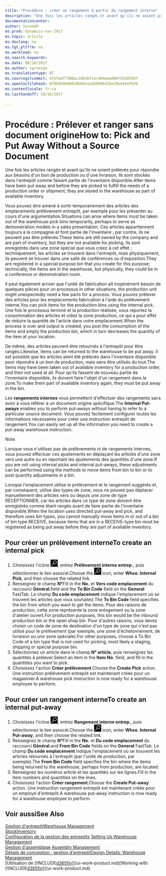```yaml
---
title: "Procédure : créer un rangement à partir du rangement interne"
description: "Une fois les articles rangés et avant qu'ils ne soient prélevés pour répondre aux besoins d'un bon de production ou d'une livraison, ils sont stockés dans l'entrepôt comme faisant partie de l'inventaire disponible."
documentationcenter: 
author: SorenGP
ms.prod: dynamics-nav-2017
ms.topic: article
ms.devlang: na
ms.tgt_pltfrm: na
ms.workload: na
ms.search.keywords: 
ms.date: 08/16/2017
ms.author: sgroespe
ms.translationtype: HT
ms.sourcegitcommit: 4fefaef7380ac10836fcac404eea006f55d8556f
ms.openlocfilehash: 970b9b9046018b0dcea5b9996d10e19e444a7639
ms.contentlocale: fr-ca
ms.lasthandoff: 10/16/2017

---
```

# <a name="how-to-pick-and-put-away-without-a-source-document"></a><span data-ttu-id="c3f10-103">Procédure : Prélever et ranger sans document origine</span><span class="sxs-lookup"><span data-stu-id="c3f10-103">How to: Pick and Put Away Without a Source Document</span></span>
<span data-ttu-id="c3f10-104">Une fois les articles rangés et avant qu'ils ne soient prélevés pour répondre aux besoins d'un bon de production ou d'une livraison, ils sont stockés dans l'entrepôt comme faisant partie de l'inventaire disponible.</span><span class="sxs-lookup"><span data-stu-id="c3f10-104">After items have been put away and before they are picked to fulfill the needs of a production order or shipment, they are stored in the warehouse as part of available inventory.</span></span>  

<span data-ttu-id="c3f10-105">Vous pouvez être amené à sortir temporairement des articles des emplacements prélèvement entrepôt, par exemple pour les présenter au cours d'une argumentation.</span><span class="sxs-lookup"><span data-stu-id="c3f10-105">Situations can arise where items must be taken out of the warehouse pick bins temporarily, perhaps to serve as demonstration models in a sales presentation.</span></span> <span data-ttu-id="c3f10-106">Ces articles appartiennent toujours à la compagnie et font partie de l'inventaire ; par contre, ils ne peuvent pas être prélevés.</span><span class="sxs-lookup"><span data-stu-id="c3f10-106">These items are still owned by the company and are part of inventory, but they are not available for picking.</span></span> <span data-ttu-id="c3f10-107">Ils sont enregistrés dans une zone spécial que vous créez à cet effet ; techniquement, les articles se trouvent dans l'entrepôt, mais physiquement, ils peuvent se trouver dans une salle de conférences ou d'exposition.</span><span class="sxs-lookup"><span data-stu-id="c3f10-107">They are registered in a special purpose bin that you create for this purpose; technically, the items are in the warehouse, but physically, they could be in a conference or demonstration room.</span></span>  

<span data-ttu-id="c3f10-108">Il peut également arriver que l'unité de fabrication ait inopinément besoin de quelques pièces pour un processus.</span><span class="sxs-lookup"><span data-stu-id="c3f10-108">In other situations, the production unit might unexpectedly need a few parts for a process.</span></span> <span data-ttu-id="c3f10-109">Vous pouvez prélever des articles pour les emplacements fabrication à l'aide du prélèvement interne.</span><span class="sxs-lookup"><span data-stu-id="c3f10-109">You can pick items for the production bins using the internal pick.</span></span> <span data-ttu-id="c3f10-110">Une fois le processus terminé et la production réalisée, vous reportez la consommation des articles et videz la zone production, ce qui a pour effet de réduire la quantité de l'article dans votre emplacement.</span><span class="sxs-lookup"><span data-stu-id="c3f10-110">When the process is over and output is created, you post the consumption of the items and empty the production bin, which in turn decreases the quantity of the item at your location.</span></span>  

<span data-ttu-id="c3f10-111">De même, des articles peuvent être retournés à l'entrepôt pour être rangés.</span><span class="sxs-lookup"><span data-stu-id="c3f10-111">Likewise, items can be returned to the warehouse to be put away.</span></span> <span data-ttu-id="c3f10-112">Il est possible que les articles aient été prélevés dans l'inventaire disponible pour répondre à un bon de production, mais sans être utilisés du tout.</span><span class="sxs-lookup"><span data-stu-id="c3f10-112">The items may have been taken out of available inventory for a production order, and then not used at all.</span></span> <span data-ttu-id="c3f10-113">Pour qu'ils fassent de nouveau partie de l'inventaire disponible, ils doivent faire l'objet d'un rangement dans la zone.</span><span class="sxs-lookup"><span data-stu-id="c3f10-113">To make them part of available inventory again, they must be put away in the bin.</span></span>  

<span data-ttu-id="c3f10-114">Les **rangements internes** vous permettent d'effectuer des rangements sans avoir à vous référer à un document origine spécifique.</span><span class="sxs-lookup"><span data-stu-id="c3f10-114">The **Internal Put-aways** enables you to perform put-aways without having to refer to a particular source document.</span></span> <span data-ttu-id="c3f10-115">Vous pouvez facilement configurer toutes les informations nécessaires pour créer une instruction entrepôt de rangement.</span><span class="sxs-lookup"><span data-stu-id="c3f10-115">You can easily set up all the information you need to create a put-away warehouse instruction.</span></span>  

> [!NOTE]  
>  <span data-ttu-id="c3f10-116">Lorsque vous n'utilisez pas de prélèvements ni de rangements internes, vous pouvez effectuer ces ajustements en déplaçant les articles d'une zone vers une autre ou en reportant les ajustements des quantités d'une zone.</span><span class="sxs-lookup"><span data-stu-id="c3f10-116">If you are not using internal picks and internal put-aways, these adjustments can be performed using the methods to move items from bin to bin or to post quantity adjustments in a bin.</span></span>  
>   
>  <span data-ttu-id="c3f10-117">Lorsque l'emplacement utilise le prélèvement et le rangement suggérés et, par conséquent, utilise des types de zone, vous ne pouvez pas déplacer manuellement des articles vers ou depuis une zone de type RÉCEPTIONNER, car les articles dans ce type de zone doivent être enregistrés comme étant rangés avant de faire partie de l'inventaire disponible.</span><span class="sxs-lookup"><span data-stu-id="c3f10-117">When the location uses directed put-away and pick, and therefore uses bin types, you cannot manually move items in or out of a bin of bin type RECEIVE, because items that are in a RECEIVE-type bin must be registered as being put away before they are part of available inventory.</span></span>  

## <a name="to-create-an-internal-pick"></a><span data-ttu-id="c3f10-118">Pour créer un prélèvement interne</span><span class="sxs-lookup"><span data-stu-id="c3f10-118">To create an internal pick</span></span>  
1.  <span data-ttu-id="c3f10-119">Choisissez l'icône ![Page ou rapport pour la recherche](media/ui-search/search_small.png "icône Page ou rapport pour la recherche"), entrez **Prélèvement interne entrep.**, puis sélectionnez le lien associé.</span><span class="sxs-lookup"><span data-stu-id="c3f10-119">Choose the ![Search for Page or Report](media/ui-search/search_small.png "Search for Page or Report icon") icon, enter **Whse. Internal Pick**, and then choose the related link.</span></span>  
2.  <span data-ttu-id="c3f10-120">Renseignez le champ **N°**</span><span class="sxs-lookup"><span data-stu-id="c3f10-120">Fill in the **No.**</span></span> <span data-ttu-id="c3f10-121">et **Vers code emplacement** du raccourci **Général**.</span><span class="sxs-lookup"><span data-stu-id="c3f10-121">field and the **To Bin Code** field on the **General** FastTab.</span></span> <span data-ttu-id="c3f10-122">Le champ **Du code emplacement** indique l'emplacement où se trouvent les articles que vous souhaitez.</span><span class="sxs-lookup"><span data-stu-id="c3f10-122">The **To Bin Code** field specifies the bin from which you want to get the items.</span></span> <span data-ttu-id="c3f10-123">Pour des raisons de production, cette zone représente la zone enlogement ou la zone d'atelier ouvert.</span><span class="sxs-lookup"><span data-stu-id="c3f10-123">For production purposes, this bin would be the inbound production bin or the open shop bin.</span></span> <span data-ttu-id="c3f10-124">Pour d'autres raisons, vous devez choisir un code de zone de destination d'un type de zone qui n'est pas utilisé pour le prélèvement (par exemple, une zone d'échelonnement, de livraison ou une zone spéciale).</span><span class="sxs-lookup"><span data-stu-id="c3f10-124">For other purposes, choose a To Bin Code of a bin type that is not used for picking, most likely a staging, shipping or special purpose bin.</span></span>  
3.  <span data-ttu-id="c3f10-125">Sélectionnez un article dans le champ **N° article**, puis renseignez les quantités à prélever.</span><span class="sxs-lookup"><span data-stu-id="c3f10-125">Select an item in the **Item No.** field, and fill in the quantities you want to pick.</span></span>  
4. <span data-ttu-id="c3f10-126">Choisissez l'action **Créer prélèvement**.</span><span class="sxs-lookup"><span data-stu-id="c3f10-126">Choose the **Create Pick** action.</span></span> <span data-ttu-id="c3f10-127">Une instruction prélèvement entrepôt est maintenant créée pour un magasinier.</span><span class="sxs-lookup"><span data-stu-id="c3f10-127">A warehouse pick instruction is now ready for a warehouse employee to perform.</span></span>  

## <a name="to-create-an-internal-put-away"></a><span data-ttu-id="c3f10-128">Pour créer un rangement interne</span><span class="sxs-lookup"><span data-stu-id="c3f10-128">To create an internal put-away</span></span>  
1.  <span data-ttu-id="c3f10-129">Choisissez l'icône ![Page ou rapport pour la recherche](media/ui-search/search_small.png "icône Page ou rapport pour la recherche"), entrez **Rangement interne entrep.**, puis sélectionnez le lien associé.</span><span class="sxs-lookup"><span data-stu-id="c3f10-129">Choose the ![Search for Page or Report](media/ui-search/search_small.png "Search for Page or Report icon") icon, enter **Whse. Internal Put-away**, and then choose the related link.</span></span>  
2.  <span data-ttu-id="c3f10-130">Renseignez le champ **N°**</span><span class="sxs-lookup"><span data-stu-id="c3f10-130">Fill in the **No.**</span></span> <span data-ttu-id="c3f10-131">et **Du code emplacement** du raccourci **Général**.</span><span class="sxs-lookup"><span data-stu-id="c3f10-131">and **From Bin Code** fields on the **General** FastTab.</span></span> <span data-ttu-id="c3f10-132">Le champ **Du code emplacement** indique l'emplacement où se trouvent les articles retournés à l'entrepôt (par l'unité de production, par exemple).</span><span class="sxs-lookup"><span data-stu-id="c3f10-132">The **From Bin Code** field specifies the bin where the items being returned to the warehouse, perhaps from production, are located.</span></span>  
3.  <span data-ttu-id="c3f10-133">Renseignez les numéros article et les quantités sur les lignes.</span><span class="sxs-lookup"><span data-stu-id="c3f10-133">Fill in the item numbers and quantities on the lines.</span></span>  
4.  <span data-ttu-id="c3f10-134">Choisissez l'action **Créer rangement**.</span><span class="sxs-lookup"><span data-stu-id="c3f10-134">Choose the **Create Put-away** action.</span></span> <span data-ttu-id="c3f10-135">Une instruction rangement entrepôt est maintenant créée pour un employé d'entrepôt.</span><span class="sxs-lookup"><span data-stu-id="c3f10-135">A warehouse put-away instruction is now ready for a warehouse employee to perform.</span></span>  

## <a name="see-also"></a><span data-ttu-id="c3f10-136">Voir aussi</span><span class="sxs-lookup"><span data-stu-id="c3f10-136">See Also</span></span>  
[<span data-ttu-id="c3f10-137">Gestion d'entrepôt</span><span class="sxs-lookup"><span data-stu-id="c3f10-137">Warehouse Management</span></span>](warehouse-manage-warehouse.md)  
[<span data-ttu-id="c3f10-138">Stock</span><span class="sxs-lookup"><span data-stu-id="c3f10-138">Inventory</span></span>](inventory-manage-inventory.md)  
<span data-ttu-id="c3f10-139">[Configuration de la gestion des entrepôts](warehouse-setup-warehouse.md)   </span><span class="sxs-lookup"><span data-stu-id="c3f10-139">[Setting Up Warehouse Management](warehouse-setup-warehouse.md)   </span></span>  
<span data-ttu-id="c3f10-140">[Gestion d'assemblage](assembly-assemble-items.md)  </span><span class="sxs-lookup"><span data-stu-id="c3f10-140">[Assembly Management](assembly-assemble-items.md)  </span></span>  
[<span data-ttu-id="c3f10-141">Détails de conception : gestion d'entrepôt</span><span class="sxs-lookup"><span data-stu-id="c3f10-141">Design Details: Warehouse Management</span></span>](design-details-warehouse-management.md)  
<span data-ttu-id="c3f10-142">[Utilisation de [!INCLUDE[d365fin](includes/d365fin_md.md)]](ui-work-product.md)</span><span class="sxs-lookup"><span data-stu-id="c3f10-142">[Working with [!INCLUDE[d365fin](includes/d365fin_md.md)]](ui-work-product.md)</span></span>

